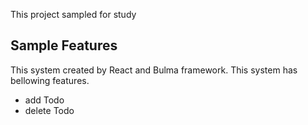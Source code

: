 This project sampled for study

## Sample Features

This system created by React and Bulma framework.
This system has bellowing features.
- add Todo
- delete Todo
